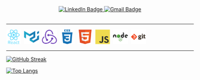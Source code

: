 <div id="header" align="center">
  <div id="badges">
    <a href="https://www.linkedin.com/in/maxim-potapenko-22b309219/">
      <img src="https://img.shields.io/badge/LinkedIn-blue?style=for-the-badge&logo=linkedin&logoColor=white" alt="LinkedIn Badge"/>
    </a>
    <a href="https://mail.google.com/mail/u/0/?tab=rm&ogbl#inbox?compose=CllgCJTJnxzWRlkSXFRcsWfkftrpJPTstszDRxRJVDrBSlWLNwrXPmQvLFBBrLjzWnPQCsKhgdV">
      <img src="https://img.shields.io/badge/Gmail-white?style=for-the-badge&logo=gmail&logoColor=black" alt="Gmail Badge"/>
    </a>
  </div>
  <img src="https://komarev.com/ghpvc/?username=twothousandcats&style=flat-square&color=blue" alt=""/>
</div>

---

<div>
  <img src="https://github.com/devicons/devicon/blob/master/icons/react/react-original-wordmark.svg" title="React" alt="React" width="40" height="40"/>&nbsp;
  <img src="https://github.com/devicons/devicon/blob/master/icons/materialui/materialui-original.svg" title="Material UI" alt="Material UI" width="40" height="40"/>&nbsp;
  <img src="https://github.com/devicons/devicon/blob/master/icons/redux/redux-original.svg" title="Redux" alt="Redux " width="40" height="40"/>&nbsp;
  <img src="https://github.com/devicons/devicon/blob/master/icons/css3/css3-plain-wordmark.svg"  title="CSS3" alt="CSS" width="40" height="40"/>&nbsp;
  <img src="https://github.com/devicons/devicon/blob/master/icons/html5/html5-original.svg" title="HTML5" alt="HTML" width="40" height="40"/>&nbsp;
  <img src="https://github.com/devicons/devicon/blob/master/icons/javascript/javascript-original.svg" title="JavaScript" alt="JavaScript" width="40" height="40"/>&nbsp;
  <img src="https://github.com/devicons/devicon/blob/master/icons/nodejs/nodejs-original-wordmark.svg" title="NodeJS" alt="NodeJS" width="40" height="40"/>&nbsp;
  <img src="https://github.com/devicons/devicon/blob/master/icons/git/git-original-wordmark.svg" title="Git" **alt="Git" width="40" height="40"/>
</div>

---

[![GitHub Streak](http://github-readme-streak-stats.herokuapp.com?user=twothousandcats&theme=dark&background=00000000)](https://git.io/streak-stats)

[![Top Langs](https://github-readme-stats.vercel.app/api/top-langs/?username=twothousandcats&bg_color=00000000)](https://github.com/anuraghazra/github-readme-stats)
